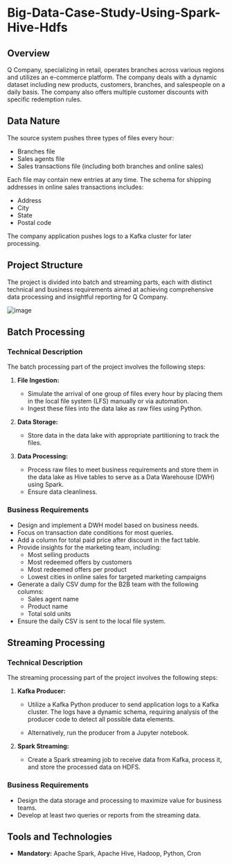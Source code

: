 # Big-Data-Case-Study-Using-Spark-Hive-Hdfs
 
## Overview
Q Company, specializing in retail, operates branches across various regions and utilizes an e-commerce platform. The company deals with a dynamic dataset including new products, customers, branches, and salespeople on a daily basis. The company also offers multiple customer discounts with specific redemption rules.

## Data Nature
The source system pushes three types of files every hour:
- Branches file
- Sales agents file
- Sales transactions file (including both branches and online sales)

Each file may contain new entries at any time. The schema for shipping addresses in online sales transactions includes:
- Address
- City
- State
- Postal code

The company application pushes logs to a Kafka cluster for later processing.

## Project Structure
The project is divided into batch and streaming parts, each with distinct technical and business requirements aimed at achieving comprehensive data processing and insightful reporting for Q Company.

![image](https://github.com/AliMagdy100/Big-Data-Case-Study-Using-Spark/assets/87953057/6469d365-6b9d-4687-97d3-2f9c5d57eea2)

## Batch Processing

### Technical Description
The batch processing part of the project involves the following steps:

1. **File Ingestion:**
   - Simulate the arrival of one group of files every hour by placing them in the local file system (LFS) manually or via automation.
   - Ingest these files into the data lake as raw files using Python.

2. **Data Storage:**
   - Store data in the data lake with appropriate partitioning to track the files.

3. **Data Processing:**
   - Process raw files to meet business requirements and store them in the data lake as Hive tables to serve as a Data Warehouse (DWH) using Spark.
   - Ensure data cleanliness.

### Business Requirements
- Design and implement a DWH model based on business needs.
- Focus on transaction date conditions for most queries.
- Add a column for total paid price after discount in the fact table.
- Provide insights for the marketing team, including:
  - Most selling products
  - Most redeemed offers by customers
  - Most redeemed offers per product
  - Lowest cities in online sales for targeted marketing campaigns
- Generate a daily CSV dump for the B2B team with the following columns:
  - Sales agent name
  - Product name
  - Total sold units
- Ensure the daily CSV is sent to the local file system.

## Streaming Processing

### Technical Description
The streaming processing part of the project involves the following steps:

1. **Kafka Producer:**
   - Utilize a Kafka Python producer to send application logs to a Kafka cluster. The logs have a dynamic schema, requiring analysis of the producer code to detect all possible data elements.

   - Alternatively, run the producer from a Jupyter notebook.

2. **Spark Streaming:**
   - Create a Spark streaming job to receive data from Kafka, process it, and store the processed data on HDFS.

### Business Requirements
- Design the data storage and processing to maximize value for business teams.
- Develop at least two queries or reports from the streaming data.

## Tools and Technologies
- **Mandatory:** Apache Spark, Apache Hive, Hadoop, Python, Cron


